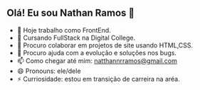 ## Olá! Eu sou Nathan Ramos 👋

- 🔭 Hoje trabalho como FrontEnd.
- 🌱 Cursando FullStack na Digital College. 
- 👯 Procuro colaborar em projetos de site usando HTML,CSS.
- 🤔 Procuro ajuda com a evolução e soluções nos bugs.
- 📫 Como chegar até mim: natthannrramos@gmail.com
- 😄 Pronouns: ele/dele
- ⚡ Curriosidade: estou em transição de carreira na aréa.
